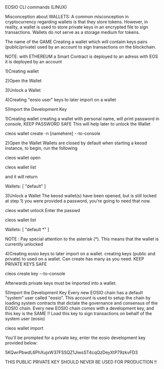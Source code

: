 EOSIO CLI commands (LINUX)

Misconception about WALLETS:
A common misconception in cryptocurrency regarding wallets is that they store tokens.
However, in reality, a wallet is used to store private keys in an encrypted file to sign transactions.
Wallets do not serve as a storage medium for tokens.

The name of the GAME 
Creating a wallet which will contaim keys pairs (public/private) used by an account to sign transactions on the blockchain.

NOTE: with ETHEREUM a Smart Contract is deployed to an adress
      with EOS it is deployed by an account    

1)Creating wallet

2)Open the Wallet

3)Unlock a Wallet

4)Creating "eosio user" keys to later import on a wallet

5)Import the Development Key

1)Creating wallet
creating a wallet with personal name, will print password in console, KEEP PASSWORD SAFE
This will help later to unlock the Wallet

cleos wallet create -n [namehere] --to-console

2)Open the Wallet
Wallets are closed by default when starting a keosd instance, to begin, run the following

cleos wallet open

cleos wallet list

and it will return

Wallets:
[
  "default"
]

3)Unlock a Wallet
The keosd wallet(s) have been opened, but is still locked
at step 1) you were provided a password, you're going to need that now.

cleos wallet unlock
Enter the passwd

cleos wallet list 

Wallets:
[
  "default *"
]

NOTE : Pay special attention to the asterisk (*). This means that the wallet is currently unlocked

4)Creating eosio keys to later import on a wallet.
creating keys (public and private) to used on a wallet. Can create has many as you need. KEEP PRIVATE KEYS SAFE

cleos create key --to-console

Afterwards private keys must be imported into a wallet.

5)Import the Development Key
Every new EOSIO chain has a default "system" user called "eosio".
This account is used to setup the chain by loading system contracts that dictate the governance and consensus of the EOSIO chain.
Every new EOSIO chain comes with a development key, and this key is the SAME !!
Load this key to sign transactions on behalf of the system user (eosio)

cleos wallet import

You'll be prompted for a private key, enter the eosio development key provided below:

5KQwrPbwdL6PhXujxW37FSSQZ1JiwsST4cqQzDeyXtP79zkvFD3

THIS PUBLIC PRIVATE KEY SHOULD NEVER BE USED FOR PRODUCTION !! 


